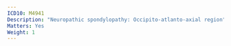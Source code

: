 ```yaml
---
ICD10: M4941
Description: "Neuropathic spondylopathy: Occipito-atlanto-axial region"
Matters: Yes
Weight: 1
---
```


